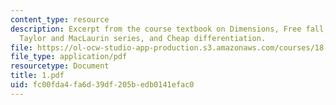 ```yaml
---
content_type: resource
description: Excerpt from the course textbook on Dimensions, Free fall, Integration,
  Taylor and MacLaurin series, and Cheap differentiation.
file: https://ol-ocw-studio-app-production.s3.amazonaws.com/courses/18-098-street-fighting-mathematics-january-iap-2008/fc00fda4fa6d39df205bedb0141efac0_1.pdf
file_type: application/pdf
resourcetype: Document
title: 1.pdf
uid: fc00fda4-fa6d-39df-205b-edb0141efac0
---
```

